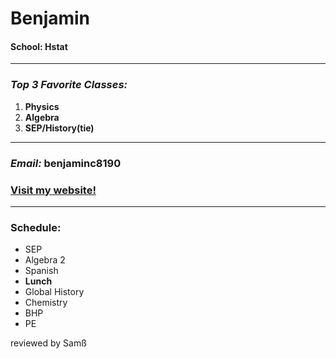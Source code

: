 # Benjamin
#### School: Hstat
---
### _Top 3 Favorite Classes:_
1. **Physics**
2. **Algebra**
3. **SEP/History(tie)**
---
### _Email:_ benjaminc8190
### [Visit my website!](https://benjaminc8190.github.io/)
---
### Schedule:
* SEP
* Algebra 2
* Spanish
* **Lunch**
* Global History
* Chemistry
* BHP
* PE

reviewed by Samß